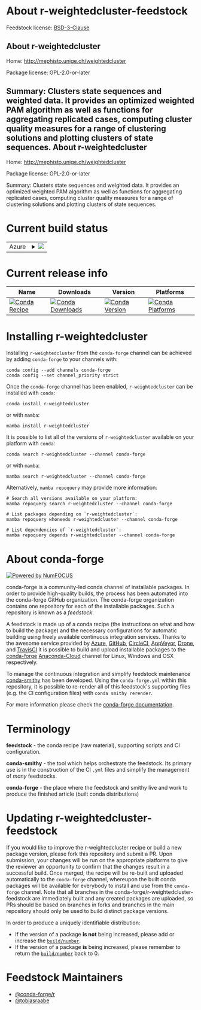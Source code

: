 About r-weightedcluster-feedstock
=================================

Feedstock license: [BSD-3-Clause](https://github.com/conda-forge/r-weightedcluster-feedstock/blob/main/LICENSE.txt)

About r-weightedcluster
-----------------------

Home: http://mephisto.unige.ch/weightedcluster

Package license: GPL-2.0-or-later

Summary: Clusters state sequences and weighted data. It provides an optimized weighted PAM algorithm as well as functions for aggregating replicated cases, computing cluster quality measures for a range of clustering solutions and plotting clusters of state sequences.
About r-weightedcluster
-----------------------

Home: http://mephisto.unige.ch/weightedcluster

Package license: GPL-2.0-or-later

Summary: Clusters state sequences and weighted data. It provides an optimized weighted PAM algorithm as well as functions for aggregating replicated cases, computing cluster quality measures for a range of clustering solutions and plotting clusters of state sequences.

Current build status
====================


<table>
    
  <tr>
    <td>Azure</td>
    <td>
      <details>
        <summary>
          <a href="https://dev.azure.com/conda-forge/feedstock-builds/_build/latest?definitionId=11903&branchName=main">
            <img src="https://dev.azure.com/conda-forge/feedstock-builds/_apis/build/status/r-weightedcluster-feedstock?branchName=main">
          </a>
        </summary>
        <table>
          <thead><tr><th>Variant</th><th>Status</th></tr></thead>
          <tbody><tr>
              <td>linux_64_r_base4.1</td>
              <td>
                <a href="https://dev.azure.com/conda-forge/feedstock-builds/_build/latest?definitionId=11903&branchName=main">
                  <img src="https://dev.azure.com/conda-forge/feedstock-builds/_apis/build/status/r-weightedcluster-feedstock?branchName=main&jobName=linux&configuration=linux%20linux_64_r_base4.1" alt="variant">
                </a>
              </td>
            </tr><tr>
              <td>linux_64_r_base4.2</td>
              <td>
                <a href="https://dev.azure.com/conda-forge/feedstock-builds/_build/latest?definitionId=11903&branchName=main">
                  <img src="https://dev.azure.com/conda-forge/feedstock-builds/_apis/build/status/r-weightedcluster-feedstock?branchName=main&jobName=linux&configuration=linux%20linux_64_r_base4.2" alt="variant">
                </a>
              </td>
            </tr><tr>
              <td>osx_64_r_base4.1</td>
              <td>
                <a href="https://dev.azure.com/conda-forge/feedstock-builds/_build/latest?definitionId=11903&branchName=main">
                  <img src="https://dev.azure.com/conda-forge/feedstock-builds/_apis/build/status/r-weightedcluster-feedstock?branchName=main&jobName=osx&configuration=osx%20osx_64_r_base4.1" alt="variant">
                </a>
              </td>
            </tr><tr>
              <td>osx_64_r_base4.2</td>
              <td>
                <a href="https://dev.azure.com/conda-forge/feedstock-builds/_build/latest?definitionId=11903&branchName=main">
                  <img src="https://dev.azure.com/conda-forge/feedstock-builds/_apis/build/status/r-weightedcluster-feedstock?branchName=main&jobName=osx&configuration=osx%20osx_64_r_base4.2" alt="variant">
                </a>
              </td>
            </tr><tr>
              <td>win_64</td>
              <td>
                <a href="https://dev.azure.com/conda-forge/feedstock-builds/_build/latest?definitionId=11903&branchName=main">
                  <img src="https://dev.azure.com/conda-forge/feedstock-builds/_apis/build/status/r-weightedcluster-feedstock?branchName=main&jobName=win&configuration=win%20win_64_" alt="variant">
                </a>
              </td>
            </tr>
          </tbody>
        </table>
      </details>
    </td>
  </tr>
</table>

Current release info
====================

| Name | Downloads | Version | Platforms |
| --- | --- | --- | --- |
| [![Conda Recipe](https://img.shields.io/badge/recipe-r--weightedcluster-green.svg)](https://anaconda.org/conda-forge/r-weightedcluster) | [![Conda Downloads](https://img.shields.io/conda/dn/conda-forge/r-weightedcluster.svg)](https://anaconda.org/conda-forge/r-weightedcluster) | [![Conda Version](https://img.shields.io/conda/vn/conda-forge/r-weightedcluster.svg)](https://anaconda.org/conda-forge/r-weightedcluster) | [![Conda Platforms](https://img.shields.io/conda/pn/conda-forge/r-weightedcluster.svg)](https://anaconda.org/conda-forge/r-weightedcluster) |

Installing r-weightedcluster
============================

Installing `r-weightedcluster` from the `conda-forge` channel can be achieved by adding `conda-forge` to your channels with:

```
conda config --add channels conda-forge
conda config --set channel_priority strict
```

Once the `conda-forge` channel has been enabled, `r-weightedcluster` can be installed with `conda`:

```
conda install r-weightedcluster
```

or with `mamba`:

```
mamba install r-weightedcluster
```

It is possible to list all of the versions of `r-weightedcluster` available on your platform with `conda`:

```
conda search r-weightedcluster --channel conda-forge
```

or with `mamba`:

```
mamba search r-weightedcluster --channel conda-forge
```

Alternatively, `mamba repoquery` may provide more information:

```
# Search all versions available on your platform:
mamba repoquery search r-weightedcluster --channel conda-forge

# List packages depending on `r-weightedcluster`:
mamba repoquery whoneeds r-weightedcluster --channel conda-forge

# List dependencies of `r-weightedcluster`:
mamba repoquery depends r-weightedcluster --channel conda-forge
```


About conda-forge
=================

[![Powered by
NumFOCUS](https://img.shields.io/badge/powered%20by-NumFOCUS-orange.svg?style=flat&colorA=E1523D&colorB=007D8A)](https://numfocus.org)

conda-forge is a community-led conda channel of installable packages.
In order to provide high-quality builds, the process has been automated into the
conda-forge GitHub organization. The conda-forge organization contains one repository
for each of the installable packages. Such a repository is known as a *feedstock*.

A feedstock is made up of a conda recipe (the instructions on what and how to build
the package) and the necessary configurations for automatic building using freely
available continuous integration services. Thanks to the awesome service provided by
[Azure](https://azure.microsoft.com/en-us/services/devops/), [GitHub](https://github.com/),
[CircleCI](https://circleci.com/), [AppVeyor](https://www.appveyor.com/),
[Drone](https://cloud.drone.io/welcome), and [TravisCI](https://travis-ci.com/)
it is possible to build and upload installable packages to the
[conda-forge](https://anaconda.org/conda-forge) [Anaconda-Cloud](https://anaconda.org/)
channel for Linux, Windows and OSX respectively.

To manage the continuous integration and simplify feedstock maintenance
[conda-smithy](https://github.com/conda-forge/conda-smithy) has been developed.
Using the ``conda-forge.yml`` within this repository, it is possible to re-render all of
this feedstock's supporting files (e.g. the CI configuration files) with ``conda smithy rerender``.

For more information please check the [conda-forge documentation](https://conda-forge.org/docs/).

Terminology
===========

**feedstock** - the conda recipe (raw material), supporting scripts and CI configuration.

**conda-smithy** - the tool which helps orchestrate the feedstock.
                   Its primary use is in the construction of the CI ``.yml`` files
                   and simplify the management of *many* feedstocks.

**conda-forge** - the place where the feedstock and smithy live and work to
                  produce the finished article (built conda distributions)


Updating r-weightedcluster-feedstock
====================================

If you would like to improve the r-weightedcluster recipe or build a new
package version, please fork this repository and submit a PR. Upon submission,
your changes will be run on the appropriate platforms to give the reviewer an
opportunity to confirm that the changes result in a successful build. Once
merged, the recipe will be re-built and uploaded automatically to the
`conda-forge` channel, whereupon the built conda packages will be available for
everybody to install and use from the `conda-forge` channel.
Note that all branches in the conda-forge/r-weightedcluster-feedstock are
immediately built and any created packages are uploaded, so PRs should be based
on branches in forks and branches in the main repository should only be used to
build distinct package versions.

In order to produce a uniquely identifiable distribution:
 * If the version of a package **is not** being increased, please add or increase
   the [``build/number``](https://docs.conda.io/projects/conda-build/en/latest/resources/define-metadata.html#build-number-and-string).
 * If the version of a package **is** being increased, please remember to return
   the [``build/number``](https://docs.conda.io/projects/conda-build/en/latest/resources/define-metadata.html#build-number-and-string)
   back to 0.

Feedstock Maintainers
=====================

* [@conda-forge/r](https://github.com/conda-forge/r/)
* [@tobiasraabe](https://github.com/tobiasraabe/)

